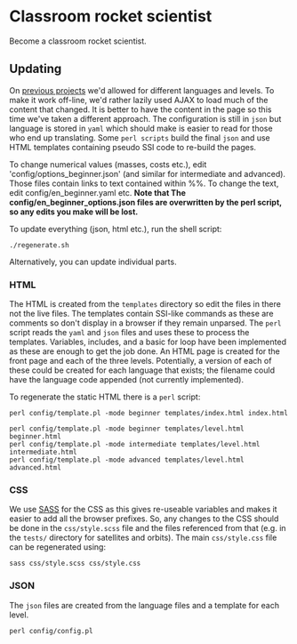 # Classroom rocket scientist

Become a classroom rocket scientist.


## Updating

On [previous projects](http://chrisnorth.github.io/design-a-space-telescope/#) we'd allowed for different languages and levels. To make it work off-line, we'd rather lazily used AJAX to load much of the content that changed. It is better to have the content in the page so this time we've taken a different approach. The configuration is still in `json` but language is stored in `yaml` which should make is easier to read for those who end up translating. Some `perl scripts` build the final `json` and use HTML templates containing pseudo SSI code to re-build the pages.

To change numerical values (masses, costs etc.), edit 'config/options_beginner.json' (and similar for intermediate and advanced). Those files contain links to text contained within %%. To change the text, edit config/en_beginner.yaml etc. **Note that The config/en_beginner_options.json files are overwritten by the perl script, so any edits you make will be lost.** 

To update everything (json, html etc.), run the shell script:

    ./regenerate.sh

Alternatively, you can update individual parts.

### HTML

The HTML is created from the `templates` directory so edit the files in there not the live files. The templates contain SSI-like commands as these are comments so don't display in a browser if they remain unparsed. The `perl` script reads the `yaml` and `json` files and uses these to process the templates. Variables, includes, and a basic for loop have been implemented as these are enough to get the job done. An HTML page is created for the front page and each of the three levels. Potentially, a version of each of these could be created for each language that exists; the filename could have the language code appended (not currently implemented).

To regenerate the static HTML there is a `perl` script:

	perl config/template.pl -mode beginner templates/index.html index.html

	perl config/template.pl -mode beginner templates/level.html beginner.html
	perl config/template.pl -mode intermediate templates/level.html intermediate.html
	perl config/template.pl -mode advanced templates/level.html advanced.html

### CSS

We use [SASS](http://sass-lang.com/documentation/file.SASS_REFERENCE.html#using_sass) for the CSS as this gives re-useable variables and makes it easier to add all the browser prefixes. So, any changes to the CSS should be done in the `css/style.scss` file and the files referenced from that (e.g. in the `tests/` directory for satellites and orbits). The main `css/style.css` file can be regenerated using:

	sass css/style.scss css/style.css

### JSON

The `json` files are created from the language files and a template for each level.

    perl config/config.pl